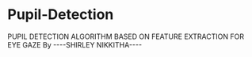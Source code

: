 # Pupil-Detection
PUPIL DETECTION ALGORITHM BASED ON FEATURE EXTRACTION FOR EYE GAZE
By ----SHIRLEY NIKKITHA----
